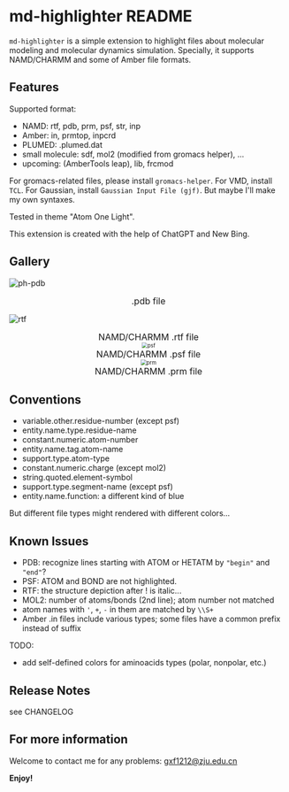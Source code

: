# md-highlighter README

`md-highlighter` is a simple extension to highlight files about molecular modeling and molecular dynamics simulation. Specially, it supports NAMD/CHARMM and some of Amber file formats.

## Features

Supported format: 

- NAMD: rtf, pdb, prm, psf, str, inp
- Amber: in, prmtop, inpcrd
- PLUMED: .plumed.dat
- small molecule: sdf, mol2 (modified from gromacs helper), ...
- upcoming: (AmberTools leap), lib, frcmod

For gromacs-related files, please install `gromacs-helper`. For VMD, install `TCL`. For Gaussian, install `Gaussian Input File (gjf)`. But maybe I'll make my own syntaxes.

Tested in theme "Atom One Light".

This extension is created with the help of ChatGPT and New Bing.

## Gallery

![ph-pdb](https://cdn.jsdelivr.net/gh/gxf1212/md-highlighter@master/images/pdb.png)

<center><font size=3.5>.pdb file</font></center>

![rtf](https://cdn.jsdelivr.net/gh/gxf1212/md-highlighter@master/images/rtf.png)

<center><font size=3.5>NAMD/CHARMM .rtf file</font></center>

<center><img src="https://cdn.jsdelivr.net/gh/gxf1212/md-highlighter@master/images/psf.png" alt="psf" style="zoom: 67%;" /></center>

<center><font size=3.5>NAMD/CHARMM .psf file</font></center>

<center><img src="https://cdn.jsdelivr.net/gh/gxf1212/md-highlighter@master/images/prm.png" alt="prm" style="zoom:67%;" /></center>

<center><font size=3.5>NAMD/CHARMM .prm file</font></center>

## Conventions

- variable.other.residue-number (except psf)
- entity.name.type.residue-name
- constant.numeric.atom-number
- entity.name.tag.atom-name
- support.type.atom-type
- constant.numeric.charge (except mol2)
- string.quoted.element-symbol
- support.type.segment-name (except psf)
- entity.name.function: a different kind of blue

But different file types might rendered with different colors...

## Known Issues

- PDB: recognize lines starting with ATOM or HETATM by `"begin"` and `"end"`?
- PSF: ATOM and BOND are not highlighted.
- RTF: the structure depiction after ! is italic...
- MOL2: number of atoms/bonds (2nd line); atom number not matched
- atom names with `'`, `+`, `-` in them are matched by `\\S+`
- Amber .in files include various types; some files have a common prefix instead of suffix

TODO:

- add self-defined colors for aminoacids types (polar, nonpolar, etc.)

## Release Notes

see CHANGELOG

## For more information

Welcome to contact me for any problems: [gxf1212@zju.edu.cn](mailto:gxf1212@zju.edu.cn)

**Enjoy!**
